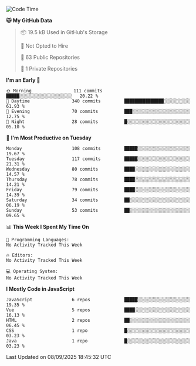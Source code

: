 <!--START_SECTION:waka-->
![Code Time](http://img.shields.io/badge/Code%20Time-1%2C484%20hrs%2047%20mins-blue)

**🐱 My GitHub Data** 

> 📦 19.5 kB Used in GitHub's Storage 
 > 
> 🚫 Not Opted to Hire
 > 
> 📜 63 Public Repositories 
 > 
> 🔑 1 Private Repositories 
 > 
**I'm an Early 🐤** 

```text
🌞 Morning                111 commits         █████░░░░░░░░░░░░░░░░░░░░   20.22 % 
🌆 Daytime                340 commits         ███████████████░░░░░░░░░░   61.93 % 
🌃 Evening                70 commits          ███░░░░░░░░░░░░░░░░░░░░░░   12.75 % 
🌙 Night                  28 commits          █░░░░░░░░░░░░░░░░░░░░░░░░   05.10 % 
```
📅 **I'm Most Productive on Tuesday** 

```text
Monday                   108 commits         █████░░░░░░░░░░░░░░░░░░░░   19.67 % 
Tuesday                  117 commits         █████░░░░░░░░░░░░░░░░░░░░   21.31 % 
Wednesday                80 commits          ████░░░░░░░░░░░░░░░░░░░░░   14.57 % 
Thursday                 78 commits          ████░░░░░░░░░░░░░░░░░░░░░   14.21 % 
Friday                   79 commits          ████░░░░░░░░░░░░░░░░░░░░░   14.39 % 
Saturday                 34 commits          ██░░░░░░░░░░░░░░░░░░░░░░░   06.19 % 
Sunday                   53 commits          ██░░░░░░░░░░░░░░░░░░░░░░░   09.65 % 
```


📊 **This Week I Spent My Time On** 

```text
💬 Programming Languages: 
No Activity Tracked This Week

🔥 Editors: 
No Activity Tracked This Week

💻 Operating System: 
No Activity Tracked This Week
```

**I Mostly Code in JavaScript** 

```text
JavaScript               6 repos             █████░░░░░░░░░░░░░░░░░░░░   19.35 % 
Vue                      5 repos             ████░░░░░░░░░░░░░░░░░░░░░   16.13 % 
HTML                     2 repos             ██░░░░░░░░░░░░░░░░░░░░░░░   06.45 % 
CSS                      1 repo              █░░░░░░░░░░░░░░░░░░░░░░░░   03.23 % 
Java                     1 repo              █░░░░░░░░░░░░░░░░░░░░░░░░   03.23 % 
```




 Last Updated on 08/09/2025 18:45:32 UTC
<!--END_SECTION:waka-->
